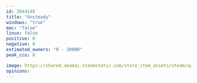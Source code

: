 ```yaml
---
id: 3044140
title: "Unsteady"
windows: "true"
mac: "false"
linux: false
positive: 0
negative: 0
estimated_owners: "0 - 20000"
peak_ccu: 0

image: https://shared.akamai.steamstatic.com/store_item_assets/steam/apps/3044140/header.jpg?t=1730395808
opinions:
---
```

